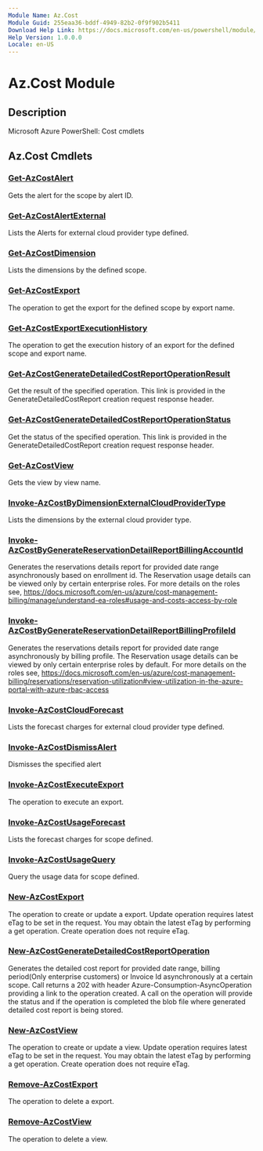 ```yaml
---
Module Name: Az.Cost
Module Guid: 255eaa36-bddf-4949-82b2-0f9f902b5411
Download Help Link: https://docs.microsoft.com/en-us/powershell/module/az.cost
Help Version: 1.0.0.0
Locale: en-US
---
```


# Az.Cost Module
## Description
Microsoft Azure PowerShell: Cost cmdlets

## Az.Cost Cmdlets
### [Get-AzCostAlert](Get-AzCostAlert.md)
Gets the alert for the scope by alert ID.

### [Get-AzCostAlertExternal](Get-AzCostAlertExternal.md)
Lists the Alerts for external cloud provider type defined.

### [Get-AzCostDimension](Get-AzCostDimension.md)
Lists the dimensions by the defined scope.

### [Get-AzCostExport](Get-AzCostExport.md)
The operation to get the export for the defined scope by export name.

### [Get-AzCostExportExecutionHistory](Get-AzCostExportExecutionHistory.md)
The operation to get the execution history of an export for the defined scope and export name.

### [Get-AzCostGenerateDetailedCostReportOperationResult](Get-AzCostGenerateDetailedCostReportOperationResult.md)
Get the result of the specified operation.
This link is provided in the GenerateDetailedCostReport creation request response header.

### [Get-AzCostGenerateDetailedCostReportOperationStatus](Get-AzCostGenerateDetailedCostReportOperationStatus.md)
Get the status of the specified operation.
This link is provided in the GenerateDetailedCostReport creation request response header.

### [Get-AzCostView](Get-AzCostView.md)
Gets the view by view name.

### [Invoke-AzCostByDimensionExternalCloudProviderType](Invoke-AzCostByDimensionExternalCloudProviderType.md)
Lists the dimensions by the external cloud provider type.

### [Invoke-AzCostByGenerateReservationDetailReportBillingAccountId](Invoke-AzCostByGenerateReservationDetailReportBillingAccountId.md)
Generates the reservations details report for provided date range asynchronously based on enrollment id.
The Reservation usage details can be viewed only by certain enterprise roles.
For more details on the roles see, https://docs.microsoft.com/en-us/azure/cost-management-billing/manage/understand-ea-roles#usage-and-costs-access-by-role

### [Invoke-AzCostByGenerateReservationDetailReportBillingProfileId](Invoke-AzCostByGenerateReservationDetailReportBillingProfileId.md)
Generates the reservations details report for provided date range asynchronously by billing profile.
The Reservation usage details can be viewed by only certain enterprise roles by default.
For more details on the roles see, https://docs.microsoft.com/en-us/azure/cost-management-billing/reservations/reservation-utilization#view-utilization-in-the-azure-portal-with-azure-rbac-access

### [Invoke-AzCostCloudForecast](Invoke-AzCostCloudForecast.md)
Lists the forecast charges for external cloud provider type defined.

### [Invoke-AzCostDismissAlert](Invoke-AzCostDismissAlert.md)
Dismisses the specified alert

### [Invoke-AzCostExecuteExport](Invoke-AzCostExecuteExport.md)
The operation to execute an export.

### [Invoke-AzCostUsageForecast](Invoke-AzCostUsageForecast.md)
Lists the forecast charges for scope defined.

### [Invoke-AzCostUsageQuery](Invoke-AzCostUsageQuery.md)
Query the usage data for scope defined.

### [New-AzCostExport](New-AzCostExport.md)
The operation to create or update a export.
Update operation requires latest eTag to be set in the request.
You may obtain the latest eTag by performing a get operation.
Create operation does not require eTag.

### [New-AzCostGenerateDetailedCostReportOperation](New-AzCostGenerateDetailedCostReportOperation.md)
Generates the detailed cost report for provided date range, billing period(Only enterprise customers) or Invoice Id asynchronously at a certain scope.
Call returns a 202 with header Azure-Consumption-AsyncOperation providing a link to the operation created.
A call on the operation will provide the status and if the operation is completed the blob file where generated detailed cost report is being stored.

### [New-AzCostView](New-AzCostView.md)
The operation to create or update a view.
Update operation requires latest eTag to be set in the request.
You may obtain the latest eTag by performing a get operation.
Create operation does not require eTag.

### [Remove-AzCostExport](Remove-AzCostExport.md)
The operation to delete a export.

### [Remove-AzCostView](Remove-AzCostView.md)
The operation to delete a view.

